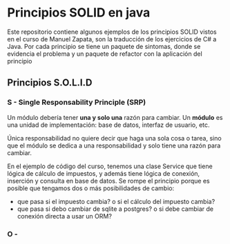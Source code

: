 # Principios SOLID en java

Este repositorio contiene algunos ejemplos de los principios SOLID 
vistos en el curso de Manuel Zapata, son la traducción de los ejercicios
de C# a Java.
Por cada principio se tiene un paquete de sintomas, donde se evidencia el 
problema y un paquete de refactor con la aplicación del principio

## Principios S.O.L.I.D

### S - Single Responsability Principle (SRP)
Un módulo debería tener __una y solo una__ razón para cambiar. 
Un __módulo__ es una unidad de implementación: base de datos, interfaz de usuario, etc.

Única responsabilidad no quiere decir que haga una sola cosa o tarea, 
sino que el módulo se dedica a una responsabilidad y solo tiene una razón para cambiar.

En el ejemplo de código del curso, tenemos una clase Service que tiene
lógica de cálculo de impuestos, y además tiene lógica de conexión,
inserción y consulta en base de datos. 
Se rompe el principio porque es posible que tengamos dos o más 
posibilidades de cambio:
- que pasa si el impuesto cambia? o si el cálculo del impuesto cambia?
- que pasa si debo cambiar de sqlite a postgres? o si debe cambiar de conexión directa a usar un ORM?

### O - 


